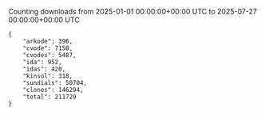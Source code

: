 
Counting downloads from 2025-01-01 00:00:00+00:00 UTC to 2025-07-27 00:00:00+00:00 UTC

```
{
    "arkode": 396,
    "cvode": 7158,
    "cvodes": 5487,
    "ida": 952,
    "idas": 420,
    "kinsol": 318,
    "sundials": 50704,
    "clones": 146294,
    "total": 211729
}
```
